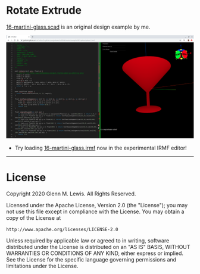 # Rotate Extrude

[16-martini-glass.scad](16-martini-glass.scad) is an original design example by me.

![16-martini-glass](16-martini-glass.png)

- Try loading [16-martini-glass.irmf](https://gmlewis.github.io/irmf-editor/?s=github.com/gmlewis/go-csg/blob/master/examples/16-martini-glass/16-martini-glass.irmf) now in the experimental IRMF editor!

---

# License

Copyright 2020 Glenn M. Lewis. All Rights Reserved.

Licensed under the Apache License, Version 2.0 (the "License");
you may not use this file except in compliance with the License.
You may obtain a copy of the License at

    http://www.apache.org/licenses/LICENSE-2.0

Unless required by applicable law or agreed to in writing, software
distributed under the License is distributed on an "AS IS" BASIS,
WITHOUT WARRANTIES OR CONDITIONS OF ANY KIND, either express or implied.
See the License for the specific language governing permissions and
limitations under the License.

